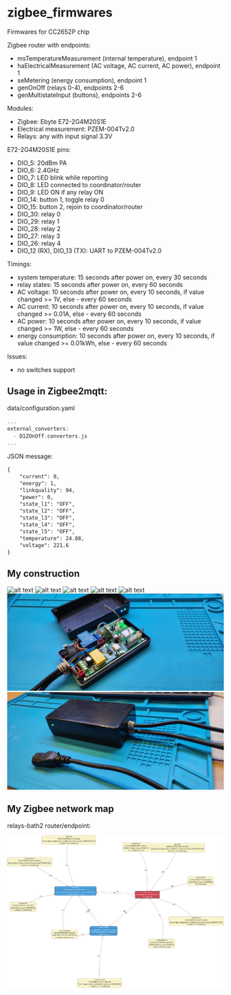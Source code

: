 # zigbee_firmwares
Firmwares for CC2652P chip

Zigbee router with endpoints:
* msTemperatureMeasurement (internal temperature), endpoint 1
* haElectricalMeasurement (AC voltage, AC current, AC power), endpoint 1
* seMetering (energy consumption), endpoint 1
* genOnOff (relays 0-4), endpoints 2-6
* genMultistateInput (buttons), endpoints 2-6

Modules:
* Zigbee: Ebyte E72-2G4M20S1E
* Electrical measurement: PZEM-004Tv2.0
* Relays: any with input signal 3.3V

E72-2G4M20S1E pins:
* DIO_5: 20dBm PA
* DIO_6: 2.4GHz
* DIO_7: LED blink while reporting
* DIO_8: LED connected to coordinator/router
* DIO_9: LED ON if any relay ON
* DIO_14: button 1, toggle relay 0
* DIO_15: button 2, rejoin to coordinator/router
* DIO_30: relay 0
* DIO_29: relay 1
* DIO_28: relay 2
* DIO_27: relay 3
* DIO_26: relay 4
* DIO_12 (RX), DIO_13 (TX): UART to PZEM-004Tv2.0

Timings:
* system temperature: 15 seconds after power on, every 30 seconds
* relay states: 15 seconds after power on, every 60 seconds
* AC voltage: 10 seconds after power on, every 10 seconds, if value changed >= 1V, else - every 60 seconds
* AC current: 10 seconds after power on, every 10 seconds, if value changed >= 0.01A, else - every 60 seconds
* AC power: 10 seconds after power on, every 10 seconds, if value changed >= 1W, else - every 60 seconds
* energy consumption: 10 seconds after power on, every 10 seconds, if value changed >= 0.01kWh, else - every 60 seconds

Issues:
* no switches support

## Usage in Zigbee2mqtt:

data/configuration.yaml
```c++
...
external_converters:
  - D1ZOnOff.converters.js
...
```

JSON message:
```
{
    "current": 0,
    "energy": 1,
    "linkquality": 94,
    "power": 0,
    "state_l1": "OFF",
    "state_l2": "OFF",
    "state_l3": "OFF",
    "state_l4": "OFF",
    "state_l5": "OFF",
    "temperature": 24.08,
    "voltage": 221.6
}
```

## My construction

![alt text](https://github.com/dimonius1504/zigbee_firmwares/blob/main/img/IMG_20220429_140914.jpg?raw=true)
![alt text](https://github.com/dimonius1504/zigbee_firmwares/blob/main/img/IMG_20220429_141058.jpg?raw=true)
![alt text](https://github.com/dimonius1504/zigbee_firmwares/blob/main/img/IMG_20220429_143005.jpg?raw=true)
![alt text](https://github.com/dimonius1504/zigbee_firmwares/blob/main/img/IMG_20220429_144933.jpg?raw=true)
![alt text](https://github.com/dimonius1504/zigbee_firmwares/blob/main/img/IMG_20220429_144958.jpg?raw=true)
![alt text](https://github.com/dimonius1504/zigbee_firmwares/blob/main/img/IMG_20220506_210419.jpg?raw=true)
![alt text](https://github.com/dimonius1504/zigbee_firmwares/blob/main/img/IMG_20220506_210812.jpg?raw=true)

## My Zigbee network map

relays-bath2 router/endpoint:

![alt text](https://github.com/dimonius1504/zigbee_firmwares/blob/main/img/my-zigbee-map.png?raw=true)
